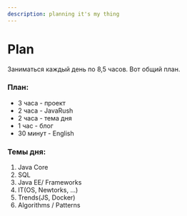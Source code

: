 ```yaml
---
description: planning it's my thing
---
```


# Plan

Заниматься каждый день по 8,5 часов. Вот общий план.

### План:

* 3 часа - проект
* 2 часа - JavaRush
* 2 часа - тема дня
* 1 час - блог
* 30 минут - English

### Темы дня:

1.  Java Core
2. SQL
3. Java EE/ Frameworks
4. IT\(OS, Newtorks, ...\)
5. Trends\(JS, Docker\)
6. Algorithms / Patterns





  








 



